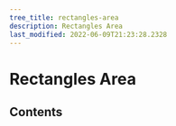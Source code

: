 ```yaml
---
tree_title: rectangles-area
description: Rectangles Area
last_modified: 2022-06-09T21:23:28.2328
---
```


# Rectangles Area

## Contents
